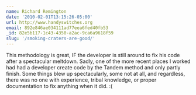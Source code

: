 ```yaml
---
name: Richard Remington
date: '2010-02-01T13:15:26-05:00'
url: http://www.handyswitches.org
email: 892e846ae034111ad77eea6fed40fb53
_id: 82e5b117-1c43-4350-a2ac-9ca6a9618f59
slug: '/smoking-craters-are-good/'
---
```


This methodology is great, IF the developer is still around to fix his code
after a spectacular meltdown. Sadly, one of the more recent places I worked
had had a developer create code by the Tandem method and only partly finish.
Some things blew up spectacularly, some not at all, and regardless, there was
no one with experience, tribal knowledge, or proper documentation to fix
anything when it did. :(
